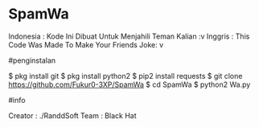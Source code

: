# SpamWa

Indonesia :
Kode Ini Dibuat Untuk Menjahili Teman Kalian :v
Inggris : 
This Code Was Made To Make Your Friends Joke: v


#penginstalan

$ pkg install git
$ pkg install python2
$ pip2 install requests
$ git clone https://github.com/Fukur0-3XP/SpamWa
$ cd SpamWa
$ python2 Wa.py



#info

Creator : ./RanddSoft
Team : Black Hat
